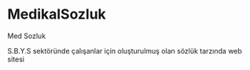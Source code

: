 # MedikalSozluk
Med Sozluk

S.B.Y.S sektöründe çalışanlar için oluşturulmuş olan sözlük tarzında web sitesi

